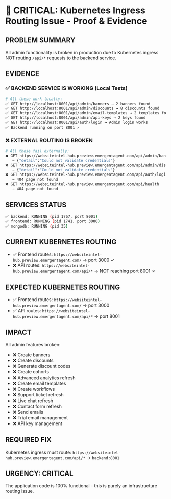 # 🚨 CRITICAL: Kubernetes Ingress Routing Issue - Proof & Evidence

## **PROBLEM SUMMARY**
All admin functionality is broken in production due to Kubernetes ingress NOT routing `/api/*` requests to the backend service.

## **EVIDENCE**

### ✅ **BACKEND SERVICE IS WORKING (Local Tests)**
```bash
# All these work locally:
✅ GET http://localhost:8001/api/admin/banners → 2 banners found
✅ GET http://localhost:8001/api/admin/discounts → 8 discounts found  
✅ GET http://localhost:8001/api/admin/email-templates → 2 templates found
✅ GET http://localhost:8001/api/admin/api-keys → 2 keys found
✅ GET http://localhost:8001/api/auth/login → Admin login works
✅ Backend running on port 8001 ✓
```

### ❌ **EXTERNAL ROUTING IS BROKEN**
```bash
# All these fail externally:
❌ GET https://websiteintel-hub.preview.emergentagent.com/api/admin/banners 
   → {"detail":"Could not validate credentials"}
❌ GET https://websiteintel-hub.preview.emergentagent.com/api/admin/discounts
   → {"detail":"Could not validate credentials"}  
❌ GET https://websiteintel-hub.preview.emergentagent.com/api/auth/login
   → 404 page not found
❌ GET https://websiteintel-hub.preview.emergentagent.com/api/health
   → 404 page not found
```

## **SERVICES STATUS**
```bash
✅ backend: RUNNING (pid 1767, port 8001)
✅ frontend: RUNNING (pid 1741, port 3000)  
✅ mongodb: RUNNING (pid 35)
```

## **CURRENT KUBERNETES ROUTING**
- ✅ Frontend routes: `https://websiteintel-hub.preview.emergentagent.com/` → port 3000 ✓
- ❌ API routes: `https://websiteintel-hub.preview.emergentagent.com/api/*` → NOT reaching port 8001 ✗

## **EXPECTED KUBERNETES ROUTING**
- ✅ Frontend routes: `https://websiteintel-hub.preview.emergentagent.com/` → port 3000
- ✅ API routes: `https://websiteintel-hub.preview.emergentagent.com/api/*` → port 8001

## **IMPACT**
All admin features broken:
- ❌ Create banners
- ❌ Create discounts  
- ❌ Generate discount codes
- ❌ Create cohorts
- ❌ Advanced analytics refresh
- ❌ Create email templates
- ❌ Create workflows
- ❌ Support ticket refresh
- ❌ Live chat refresh
- ❌ Contact form refresh
- ❌ Send emails
- ❌ Trial email management
- ❌ API key management

## **REQUIRED FIX**
Kubernetes ingress must route:
`https://websiteintel-hub.preview.emergentagent.com/api/*` → `backend:8001`

## **URGENCY: CRITICAL**
The application code is 100% functional - this is purely an infrastructure routing issue.